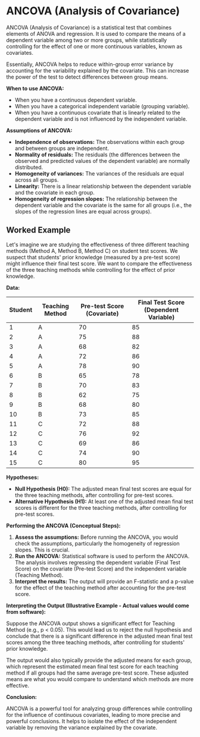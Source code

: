 # ANCOVA (Analysis of Covariance)

ANCOVA (Analysis of Covariance) is a statistical test that combines elements of ANOVA and regression. It is used to compare the means of a dependent variable among two or more groups, while statistically controlling for the effect of one or more continuous variables, known as covariates.

Essentially, ANCOVA helps to reduce within-group error variance by accounting for the variability explained by the covariate. This can increase the power of the test to detect differences between group means.

**When to use ANCOVA:**

*   When you have a continuous dependent variable.
*   When you have a categorical independent variable (grouping variable).
*   When you have a continuous covariate that is linearly related to the dependent variable and is not influenced by the independent variable.

**Assumptions of ANCOVA:**

*   **Independence of observations:** The observations within each group and between groups are independent.
*   **Normality of residuals:** The residuals (the differences between the observed and predicted values of the dependent variable) are normally distributed.
*   **Homogeneity of variances:** The variances of the residuals are equal across all groups.
*   **Linearity:** There is a linear relationship between the dependent variable and the covariate in each group.
*   **Homogeneity of regression slopes:** The relationship between the dependent variable and the covariate is the same for all groups (i.e., the slopes of the regression lines are equal across groups).

## Worked Example

Let's imagine we are studying the effectiveness of three different teaching methods (Method A, Method B, Method C) on student test scores. We suspect that students' prior knowledge (measured by a pre-test score) might influence their final test score. We want to compare the effectiveness of the three teaching methods while controlling for the effect of prior knowledge.

**Data:**

| Student | Teaching Method | Pre-test Score (Covariate) | Final Test Score (Dependent Variable) |
|---------|-----------------|----------------------------|---------------------------------------|
| 1       | A               | 70                         | 85                                    |
| 2       | A               | 75                         | 88                                    |
| 3       | A               | 68                         | 82                                    |
| 4       | A               | 72                         | 86                                    |
| 5       | A               | 78                         | 90                                    |
| 6       | B               | 65                         | 78                                    |
| 7       | B               | 70                         | 83                                    |
| 8       | B               | 62                         | 75                                    |
| 9       | B               | 68                         | 80                                    |
| 10      | B               | 73                         | 85                                    |
| 11      | C               | 72                         | 88                                    |
| 12      | C               | 76                         | 92                                    |
| 13      | C               | 69                         | 86                                    |
| 14      | C               | 74                         | 90                                    |
| 15      | C               | 80                         | 95                                    |

**Hypotheses:**

*   **Null Hypothesis (H0):** The adjusted mean final test scores are equal for the three teaching methods, after controlling for pre-test scores.
*   **Alternative Hypothesis (H1):** At least one of the adjusted mean final test scores is different for the three teaching methods, after controlling for pre-test scores.

**Performing the ANCOVA (Conceptual Steps):**

1.  **Assess the assumptions:** Before running the ANCOVA, you would check the assumptions, particularly the homogeneity of regression slopes. This is crucial.
2.  **Run the ANCOVA:** Statistical software is used to perform the ANCOVA. The analysis involves regressing the dependent variable (Final Test Score) on the covariate (Pre-test Score) and the independent variable (Teaching Method).
3.  **Interpret the results:** The output will provide an F-statistic and a p-value for the effect of the teaching method after accounting for the pre-test score.

**Interpreting the Output (Illustrative Example - Actual values would come from software):**

Suppose the ANCOVA output shows a significant effect for Teaching Method (e.g., p < 0.05). This would lead us to reject the null hypothesis and conclude that there is a significant difference in the adjusted mean final test scores among the three teaching methods, after controlling for students' prior knowledge.

The output would also typically provide the adjusted means for each group, which represent the estimated mean final test score for each teaching method if all groups had the same average pre-test score. These adjusted means are what you would compare to understand which methods are more effective.

**Conclusion:**

ANCOVA is a powerful tool for analyzing group differences while controlling for the influence of continuous covariates, leading to more precise and powerful conclusions. It helps to isolate the effect of the independent variable by removing the variance explained by the covariate.